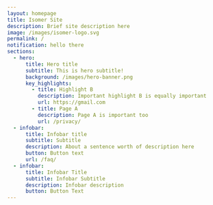 ```yaml
---
layout: homepage
title: Isomer Site
description: Brief site description here
image: /images/isomer-logo.svg
permalink: /
notification: hello there
sections:
  - hero:
      title: Hero title
      subtitle: This is hero subtitle!
      background: /images/hero-banner.png
      key_highlights:
        - title: Highlight B
          description: Important highlight B is equally important
          url: https://gmail.com
        - title: Page A
          description: Page A is important too
          url: /privacy/
  - infobar:
      title: Infobar title
      subtitle: Subtitle
      description: About a sentence worth of description here
      button: Button text
      url: /faq/
  - infobar:
      title: Infobar Title
      subtitle: Infobar Subtitle
      description: Infobar description
      button: Button Text
---
```

